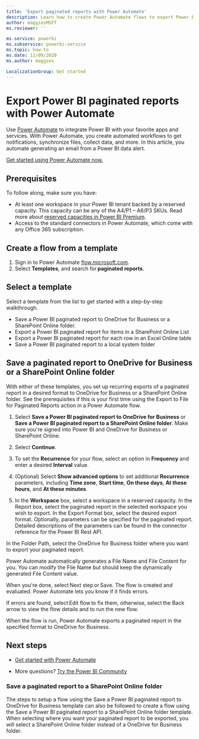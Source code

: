 ```yaml
---
title: 'Export paginated reports with Power Automate'
description: Learn how to create Power Automate flows to export Power BI paginated reports.
author: maggiesMSFT
ms.reviewer: ''

ms.service: powerbi
ms.subservice: powerbi-service
ms.topic: how-to
ms.date: 11/09/2020
ms.author: maggies

LocalizationGroup: Get started
---
```

# Export Power BI paginated reports with Power Automate

Use [Power Automate](/power-automate/getting-started) to integrate Power BI with your favorite apps and services. With Power Automate, you create automated workflows to get notifications, synchronize files, collect data, and more. In this article, you automate generating an email from a Power BI data alert.

[Get started using Power Automate now.](/power-automate/getting-started)

## Prerequisites  

To follow along, make sure you have:

- At least one workspace in your Power BI tenant backed by a reserved capacity. This capacity can be any of the A4/P1 – A6/P3 SKUs. Read more about [reserved capacities in Power BI Premium](../admin/service-premium-what-is.md).
- Access to the standard connectors in Power Automate, which come with any Office 365 subscription.

## Create a flow from a template 

1. Sign in to Power Automate [flow.microsoft.com](https://flow.microsoft.com/). 
1. Select **Templates**, and search for **paginated reports**. 

## Select a template 

Select a template from the list to get started with a step-by-step walkthrough.  

- Save a Power BI paginated report to OneDrive for Business or a SharePoint Online folder.  
- Export a Power BI paginated report for items in a SharePoint Online List  
- Export a Power BI paginated report for each row in an Excel Online table 
- Save a Power BI paginated report to a local system folder 


## Save a paginated report to OneDrive for Business or a SharePoint Online folder 

With either of these templates, you set up recurring exports of a paginated report in a desired format to OneDrive for Business or a SharePoint Online folder. See the prerequisites if this is your first time using the Export to File for Paginated Reports action in a Power Automate flow. 

1. Select **Save a Power BI paginated report to OneDrive for Business** or **Save a Power BI paginated report to a SharePoint Online folder**. Make sure you're signed into Power BI and OneDrive for Business or SharePoint Online. 
1. Select **Continue**.  


1. To set the **Recurrence** for your flow, select an option in **Frequency** and enter a desired **Interval** value.

    

1. (Optional) Select **Show advanced options** to set additional **Recurrence** parameters, including **Time zone**, **Start time**, **On these days**, **At these hours**, and **At these minutes**.  

 

1. In the **Workspace** box, select a workspace in a reserved capacity. In the Report box, select the paginated report in the selected workspace you wish to export. In the Export Format box, select the desired export format. Optionally, parameters can be specified for the paginated report. Detailed descriptions of the parameters can be found in the connector reference for the Power BI Rest API.  

 

In the Folder Path, select the OneDrive for Business folder where you want to export your paginated report. 

 

Power Automate automatically generates a File Name and File Content for you. You can modify the File Name but should keep the dynamically generated File Content value. 

When you're done, select Next step or Save. The flow is created and evaluated. Power Automate lets you know if it finds errors. 

If errors are found, select Edit flow to fix them, otherwise, select the Back arrow to view the flow details and to run the new flow. 

When the flow is run, Power Automate exports a paginated report in the specified format to OneDrive for Business.  

## Next steps
* [Get started with Power Automate](/power-automate/getting-started/)

* More questions? [Try the Power BI Community](https://community.powerbi.com/)

 

### Save a paginated report to  a SharePoint Online folder  

The steps to setup a flow using the Save a Power BI paginated report to OneDrive for Business template can also be followed to create a flow using the Save a Power BI paginated report to a SharePoint Online folder template. When selecting where you want your paginated report to be exported, you will select a SharePoint Online folder instead of a OneDrive for Business folder. 